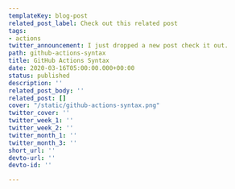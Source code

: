 ```yaml
---
templateKey: blog-post
related_post_label: Check out this related post
tags:
- actions
twitter_announcement: I just dropped a new post check it out.
path: github-actions-syntax
title: GitHub Actions Syntax
date: 2020-03-16T05:00:00.000+00:00
status: published
description: ''
related_post_body: ''
related_post: []
cover: "/static/github-actions-syntax.png"
twitter_cover: ''
twitter_week_1: ''
twitter_week_2: ''
twitter_month_1: ''
twitter_month_3: ''
short_url: ''
devto-url: ''
devto-id: ''

---
```

<style>
h2 img { width: 100%; box-shadow: .5rem .5rem 3rem #141F2D, -.5rem -.5rem 3rem rgba(255,255,255,.1);}
img{ max-width: 100% !important;}
</style>